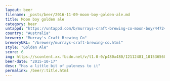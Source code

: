 ```yaml
---
layout: beer
filename: _posts/beer/2016-11-09-moon-boy-golden-ale.md
title: Moon boy golden ale
category: beer
untappd: "https://untappd.com/b/murrays-craft-brewing-co-moon-boy/447243"
country: "Australia"
brewery: "Murray's Craft Brewing Co"
breweryURL: "/brewery/murrays-craft-brewing-co.html"
style: "Golden Ale"
score: 6
img: https://scontent.xx.fbcdn.net/v/t1.0-0/p480x480/12112481_10153656864773745_7414480192728397600_n.jpg?oh=e343d3fee1d04c59aa76cf12808bed4d&oe=5A7A0445
beer-date: "2015-10-17"
desc: "Has a little bit of paleness to it"
permalink: /beer/:title.html
---
```

